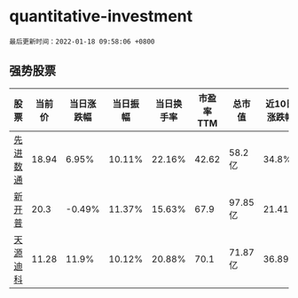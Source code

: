 # quantitative-investment

`最后更新时间：2022-01-18 09:58:06 +0800`

## 强势股票

|股票|当前价|当日涨跌幅|当日振幅|当日换手率|市盈率TTM|总市值|近10日涨跌幅|
|----|----|----|----|----|----|----|----|
|[先进数通](https://xueqiu.com/S/SZ300541)|18.94|6.95%|10.11%|22.16%|42.62|58.2亿|34.8%|
|[新开普](https://xueqiu.com/S/SZ300248)|20.3|-0.49%|11.37%|15.63%|67.9|97.85亿|21.41%|
|[天源迪科](https://xueqiu.com/S/SZ300047)|11.28|11.9%|10.12%|20.88%|70.1|71.87亿|36.89%|
